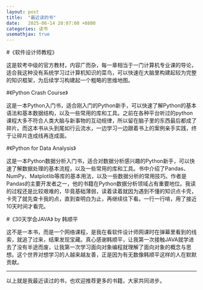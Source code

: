 ```yaml
---
layout: post
title:  "最近读的书"
date:   2025-06-14 20:07:00 +0800
categories: 读书
usemathjax: true
---
```


#《软件设计师教程》

这是软考中级的官方教材，内容广而杂，每一章相当于一门计算机专业课的导论，适合我这种没有系统学习过计算机知识的菜鸟，可以快速在大脑里构建起较为完整的知识框架，为后续学习构建起一个粗略的思维地图。


#《Python Crash Course》

这是一本Python入门书，适合刚入门的Python新手，可以快速了解Python的基本语法和基本数据结构，以及一些常用的库和工具。之前在各种平台听过的python课程大多不符合人类大脑与新事物的互动规律，所以留在脑子里的东西最后都成了碎片。而这本书从头到尾如行云流水，一边学习一边跟着书上的案例亲手实践，终于让碎片连成线再连成面。


#《Python for Data Analysis》

这是一本Python数据分析入门书，适合对数据分析感兴趣的Python新手，可以快速了解数据处理的基本流程，以及一些常用的库和工具。书中介绍了Pandas、NumPy、Matplotlib等库的基本用法，以及一些数据分析的常用技巧。作者是Pandas的主要开发者之一，他的书籍在Python数据分析领域占有重要地位。我读的过程还是比较艰难的，毕竟基础薄弱，读着读着就因为遇到不懂的知识点卡壳，卡壳了就先查卡我的点，直到查明白为止，再继续往下看。一行一行啃，用了接近10天时间才看完。


#《30天学会JAVA》 by 韩顺平

这不是一本书，而是一个网络课程，是我在看软件设计师网课时在弹幕里看到的线索，就追了过来，结果发现宝藏。真心感谢韩顺平，让我第一次接触JAVA就学进去了没有半途而废，让我第一次学习面向对象编程就理解了面向对象的概念与思想。这个世界对想学习的人越来越友善，正是因为有无数像韩顺平这样的人在默默贡献。


<hr>
以上就是我最近读过的书，也欢迎推荐更多的书籍，大家共同进步。
